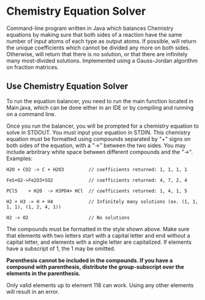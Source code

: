 # Chemistry Equation Solver

Command-line program written in Java which balances Chemistry equations by making sure that both sides of a reaction have the same number of input atoms of each type as output atoms. If possible, will return the unique coefficients which cannot be divided any more on both sides. Otherwise, will return that there is no solution, or that there are infinitely many most-divided solutions. Implemented using a Gauss-Jordan algorithm on fraction matrices.

## Use Chemistry Equation Solver

To run the equation balancer, you need to run the main function located in Main.java, which can be done either in an IDE or by compiling and running on a command line.

Once you run the balancer, you will be prompted for a chemistry equation to solve in STDOUT. You must input your equation in STDIN. This chemistry equation must be formatted using compounds separated by "+" signs on both sides of the equation, with a "->" between the two sides. You may include arbritrary white space between different compounds and the "->". Examples:

```
H2O + CO2 -> C + H2O3         // coefficients returned: 1, 1, 1, 1

FeS+O2->Fe2O3+SO2             // coefficients returned: 4, 7, 2, 4

PCl5    + H2O  -> H3PO4+ HCl  // coefficients returned: 1, 4, 1, 5

H2 + H3 -> H + H4             // Infinitely many solutions (ex. (1, 1, 1, 1), (1, 2, 4, 1))

H2 -> O2                      // No solutions
```

The compounds must be formatted in the style shown above. Make sure that elements with two letters start with a capital letter and end without a capital letter, and elements with a single letter are capitalized. If elements have a subscript of 1, the 1 may be omitted.

**Parenthesis cannot be included in the compounds. If you have a compound with parenthesis, distribute the group-subscript over the elements in the parenthesis.**

Only valid elements up to element 118 can work. Using any other elements will result in an error.
